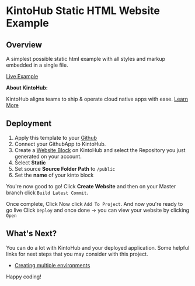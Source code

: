 # KintoHub Static HTML Website Example

## Overview
A simplest possible static html example with all styles and markup embedded in a single file.

[Live Example](https://static-website-example-1d0d2-8caf9.web.master.kintohub.com/)

__About KintoHub:__

KintoHub aligns teams to ship & operate cloud native apps with ease. [Learn More](https://www.kintohub.com)

## Deployment
1. Apply this template to your [Github](https://github.com/kintohub/static-website-example/generate)
2. Connect your GithubApp to KintoHub.
3. Create a [Website Block](https://docs.kintohub.com/docs/kintoblocks/websites) on KintoHub and select the Repository you just generated on your account.
4. Select **Static**
5. Set source **Source Folder Path** to `/public`
6. Set the **name** of your kinto block

You're now good to go! Click **Create Website** and then on your Master branch click `Build Latest Commit`.

Once complete, Click  Now click `Add To Project`.
And now you're ready to go live Click `Deploy` and once done -> you can view your website by clicking `Open`

## What's Next?

You can do a lot with KintoHub and your deployed application. Some helpful links for next steps that you may consider with this project.

* [Creating multiple environments](https://docs.kintohub.com/docs/projects/environments)

Happy coding!
